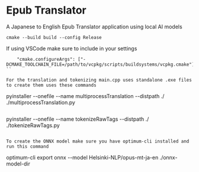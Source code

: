 # Epub Translator
A Japanese to English Epub Translator application using local AI models
```
cmake --build build --config Release
```

If using VSCode make sure to include in your settings
```
    "cmake.configureArgs": ["-DCMAKE_TOOLCHAIN_FILE=/path/to/vcpkg/scripts/buildsystems/vcpkg.cmake"],
``

For the translation and tokenizing main.cpp uses standalone .exe files to create them uses these commands
```
pyinstaller --onefile --name multiprocessTranslation --distpath ./ ./multiprocessTranslation.py 
```
```
pyinstaller --onefile --name tokenizeRawTags --distpath ./ ./tokenizeRawTags.py
```

To create the ONNX model make sure you have optimum-cli installed and run this command
```
optimum-cli export onnx --model Helsinki-NLP/opus-mt-ja-en ./onnx-model-dir
```
